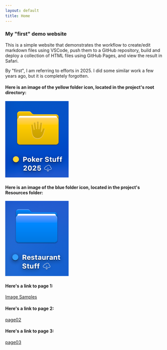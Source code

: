 ```yaml
---
layout: default
title: Home
---
```



### My "first" demo website
This is a simple website that demonstrates the workflow
to create/edit markdown files using VSCode, push them to a 
GitHub repository, build and deploy a collection of HTML files 
using GitHub Pages, and view the result in Safari.

By "first", I am referring to efforts in 2025. I did some similar work a few years 
ago, but it is completely forgotten.






#### Here is an image of the yellow folder icon, located in the project's root directory:
![yellow_folder](./yellow_folder.png)
#### Here is an image of the blue folder icon, located in the project's Resources folder:
![blue_folder](./Resources/blue_folder.png)
#### Here's a link to page 1:
[Image Samples](pages/page01.md)
#### Here's a link to page 2:
[page02](pages/page02.md)
#### Here's a link to page 3:
[page03](pages/page03.md)